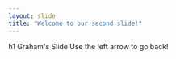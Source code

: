 ```yaml
---
layout: slide
title: "Welcome to our second slide!"
---
```

h1 Graham's Slide
Use the left arrow to go back!
